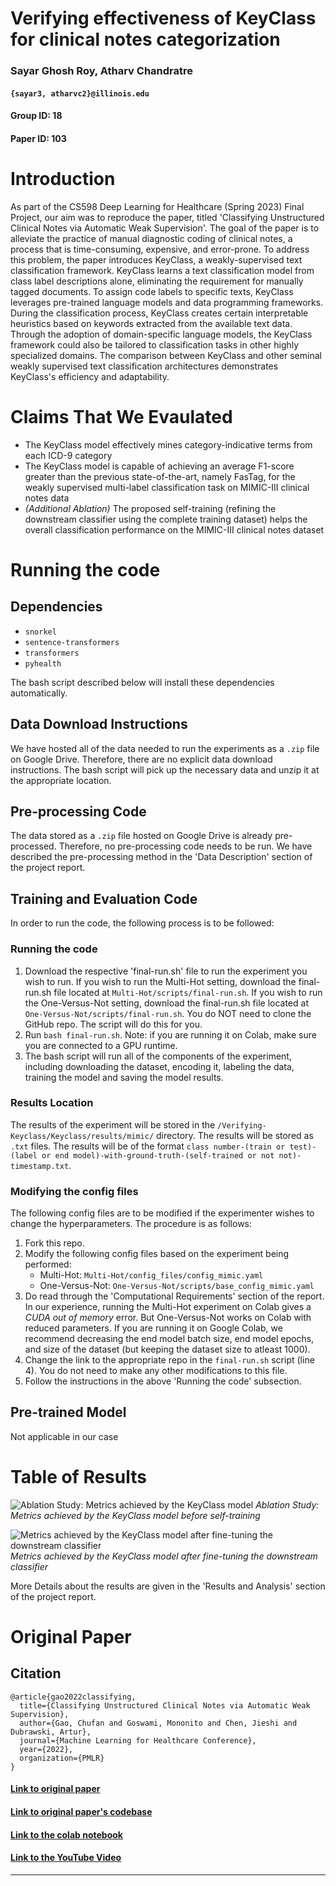 
# Verifying effectiveness of KeyClass for clinical notes categorization

### Sayar Ghosh Roy, Atharv Chandratre  

#### `{sayar3, atharvc2}@illinois.edu`

#### Group ID: 18
#### Paper ID: 103
  
# Introduction  
As part of the CS598 Deep Learning for Healthcare (Spring 2023) Final Project, our aim was to reproduce the paper, titled 'Classifying Unstructured Clinical Notes via Automatic Weak Supervision'. The goal of the paper is to alleviate the practice of manual diagnostic coding of clinical notes, a process that is time-consuming, expensive, and error-prone. To address this problem, the paper introduces KeyClass, a weakly-supervised text classification framework. KeyClass learns a text classification model from class label descriptions alone, eliminating the requirement for manually tagged documents. To assign code labels to specific texts, KeyClass leverages pre-trained language models and data programming frameworks. During the classification process, KeyClass creates certain interpretable heuristics based on keywords extracted from the available text data. Through the adoption of domain-specific language models, the KeyClass framework could also be tailored to classification tasks in other highly specialized domains. The comparison between KeyClass and other seminal weakly supervised text classification architectures demonstrates KeyClass's efficiency and adaptability.  
  
# Claims That We Evaulated

 - The KeyClass model effectively mines category-indicative terms from each ICD-9 category
 -  The KeyClass model is capable of achieving an average F1-score greater than the previous state-of-the-art, namely FasTag, for the weakly supervised multi-label classification task on MIMIC-III clinical notes data
 - *(Additional Ablation)* The proposed self-training (refining the downstream classifier using the complete training dataset) helps the overall classification performance on the MIMIC-III clinical notes dataset

# Running the code

## Dependencies

 - `snorkel`
 - `sentence-transformers`
 - `transformers`
 - `pyhealth`

The bash script described below will install these dependencies automatically.

## Data Download Instructions
We have hosted all of the data needed to run the experiments as a `.zip` file on Google Drive. Therefore, there are no explicit data download instructions. The bash script will pick up the necessary data and unzip it at the appropriate location.

## Pre-processing Code
The data stored as a `.zip` file hosted on Google Drive is already pre-processed. Therefore, no pre-processing code needs to be run. We have described the pre-processing method in the 'Data Description' section of the project report.

## Training and Evaluation Code
In order to run the code, the following process is to be followed:

### Running the code
 1. Download the respective 'final-run.sh' file to run the experiment you wish to run. If you wish to run the Multi-Hot setting, download the final-run.sh file located at `Multi-Hot/scripts/final-run.sh`.  If you wish to run the One-Versus-Not setting, download the final-run.sh file located at `One-Versus-Not/scripts/final-run.sh`. You do NOT need to clone the GitHub repo. The script will do this for you.
 2. Run `bash final-run.sh`. Note: if you are running it on Colab, make sure you are connected to a GPU runtime.
 3. The bash script will run all of the components of the experiment, including downloading the dataset, encoding it, labeling the data, training the model and saving the model results.

### Results Location
The results of the experiment will be stored in the `/Verifying-Keyclass/Keyclass/results/mimic/` directory. The results will be stored as `.txt` files. The results will be of the format `class number-(train or test)-(label or end model)-with-ground-truth-(self-trained or not not)-timestamp.txt`.

### Modifying the config files
The following config files are to be modified if the experimenter wishes to change the hyperparameters. The procedure is as follows:

1. Fork this repo.
2. Modify the following config files based on the experiment being performed:
	 - Multi-Hot: `Multi-Hot/config_files/config_mimic.yaml`
	 - One-Versus-Not: `One-Versus-Not/scripts/base_config_mimic.yaml`
3. Do read through the 'Computational Requirements' section of the report. In our experience, running the Multi-Hot experiment on Colab gives a *CUDA out of memory* error. But One-Versus-Not works on Colab with reduced parameters. If you are running it on Google Colab, we recommend decreasing the end model batch size, end model epochs, and size of the dataset (but keeping the dataset size to atleast 1000).
4. Change the link to the appropriate repo in the `final-run.sh` script (line 4). You do not need to make any other modifications to this file.
5. Follow the instructions in the above 'Running the code' subsection.

## Pre-trained Model
Not applicable in our case

# Table of Results

![Ablation Study: Metrics achieved by the  KeyClass  model ](https://drive.google.com/uc?id=1Gyu5HckOzffkx3Q8s_i49kmNO7dn97br)
*Ablation Study: Metrics achieved by the KeyClass  model before self-training*

![Metrics achieved by the  KeyClass  model after fine-tuning the downstream classifier](https://drive.google.com/uc?id=15agPpgpyvJu_h5BxMsIMNbuuOpQFPYxn)
*Metrics achieved by the  KeyClass  model after fine-tuning the downstream classifier*

More Details about the results are given in the 'Results and Analysis' section of the project report.

# Original Paper
  
## Citation
```
@article{gao2022classifying,
  title={Classifying Unstructured Clinical Notes via Automatic Weak Supervision},
  author={Gao, Chufan and Goswami, Mononito and Chen, Jieshi and Dubrawski, Artur},
  journal={Machine Learning for Healthcare Conference},
  year={2022},
  organization={PMLR}
}
```
#### [Link to original paper](https://proceedings.mlr.press/v182/gao22a/gao22a.pdf)

#### [Link to original paper's codebase](https://github.com/autonlab/KeyClass)

#### [Link to the colab notebook](https://colab.research.google.com/drive/1mjFFoE7jwR9bNADCzM8pwRl4JPrI9NGX)

#### [Link to the YouTube Video](https://www.youtube.com/watch?v=KBATJu55oqc&ab_channel=AtharvChandratre)
  
---
